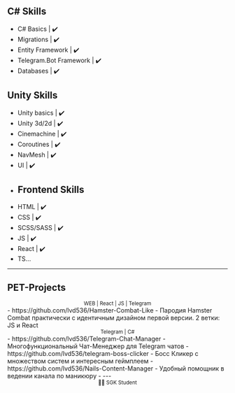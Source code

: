 ## C# Skills
- C# Basics | ✔️
- Migrations | ✔️
- Entity Framework | ✔️
- Telegram.Bot Framework | ✔️
- Databases | ✔️
## Unity Skills
- Unity basics | ✔️
- Unity 3d/2d | ✔️
- Cinemachine | ✔️
- Coroutines | ✔️
- NavMesh | ✔️
- UI | ✔️
- ## Frontend Skills
- HTML | ✔️
- CSS | ✔️
- SCSS/SASS | ✔️
- JS | ✔️
- React | ✔️
- TS...
---
## PET-Projects
<div align="center">
  <sub>WEB | React | JS | Telegram</sub>
</div>
- https://github.com/lvd536/Hamster-Combat-Like - Пародия Hamster Combat практически с идентичным дизайном первой версии. 2 ветки: JS и React
<div align="center">
  <sub>Telegram | C#</sub>
</div>
- https://github.com/lvd536/Telegram-Chat-Manager - Многофункциональный Чат-Менеджер для Telegram чатов
- https://github.com/lvd536/telegram-boss-clicker - Босс Кликер с множеством систем и интересным геймплеем
- https://github.com/lvd536/Nails-Content-Manager - Удобный помощник в ведении канала по маникюру
- ---

<div align="center">
  <sub>👨‍🎓 SGK Student</sub>
</div>
